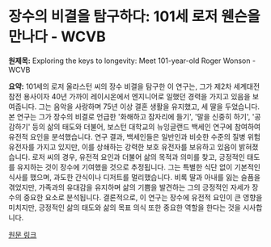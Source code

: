 # 장수의 비결을 탐구하다: 101세 로저 웬슨을 만나다 - WCVB

**원제목:** Exploring the keys to longevity: Meet 101-year-old Roger Wonson - WCVB

**요약:** 101세의 로저 울라스턴 씨의 장수 비결을 탐구한 이 연구는, 그가 제2차 세계대전 참전 용사이자 40년 가까이 레이시온에서 엔지니어로 일했던 경력을 가지고 있음을 보여줍니다.  그는 음악을 사랑하며 75년 이상 결혼 생활을 유지했고, 세 딸을 두었습니다.  본 연구는 그가 장수의 비결로 언급한 '화해하고 잠자리에 들기', '말을 신중히 하기', '공감하기' 등의 삶의 태도와 더불어, 보스턴 대학교의 뉴잉글랜드 백세인 연구에 참여하여 유전적 요인을 분석했습니다.  연구 결과, 백세인들은 일반인과 비슷한 수준의 질병 위험 유전자를 가지고 있지만, 이를 상쇄하는 강력한 보호 유전자를 보유하고 있음이 밝혀졌습니다.  로저 씨의 경우, 유전적 요인과 더불어 삶의 목적과 의미를 찾고, 긍정적인 태도를 유지하는 것이 장수에 기여했을 것으로 추정됩니다.  그는 특별한 식단 없이 기본적인 식사를 했으며, 과도한 간식이나 디저트를 멀리했습니다.  비록 딸과 아내를 잃는 슬픔을 겪었지만, 가족과의 유대감을 유지하며 삶의 기쁨을 발견하는 그의 긍정적인 자세가 장수의 중요한 요소로 분석됩니다.  결론적으로, 이 연구는 장수에 유전적 요인이 큰 영향을 미치지만, 긍정적인 삶의 태도와 삶의 목표 의식 또한 중요한 역할을 한다는 것을 시사합니다.

[원문 링크](https://www.wcvb.com/article/exploring-the-keys-to-longevity-meet-101-year-old-roger-wonson/65478985)
